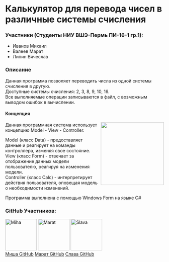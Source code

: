 # Калькулятор для перевода чисел в различные системы счисления

### Участники (Студенты НИУ ВШЭ-Пермь ПИ-16-1 гр.1):
* Иванов Михаил 
* Валеев Марат  
* Липин Вячеслав

### Описание
Данная программа позволяет переводить числа из одной системы счисления в другую.  
Доступные системы счисления: 2, 3, 8, 9, 10, 16.  
Все выполняемые операции записываются в файл, с возможным выводом ошибок в вычислении.

#### Концепция
  
<img src="https://upload.wikimedia.org/wikipedia/commons/f/fd/MVC-Process.png" width="200" height="200" align="right"/>
  
Данная программная система использует концепцию Model - View - Controller.   

Model (класс Data) - предоставляет данные и реагирует на команды контроллера, изменяя свое состояние.  
View (класс Form) -  отвечает за отображение данных модели пользователю, реагируя на изменения модели.   
Controller (класс Calc) - интерпретирует действия пользователя, оповещая модель о необходимости изменений.
  
Программа выполнена с помощью Windows Form на языке C#
### GitHub Участников:

<img src="http://i.imgur.com/iNCUxQc.jpg" width="100" height="100"  alt="Miha" /> <img src="http://i.imgur.com/4CzwbSm.jpg" width="100" height="100"  alt="Marat" /> <img src="http://i.imgur.com/70yHAIO.png" width="100" height="100"  alt="Slava" />   
[Миша GitHub](https://github.com/miha2158)  [Марат GitHub](https://github.com/ValeevMarat)  [Слава GitHub](https://github.com/Kompoman32)   
